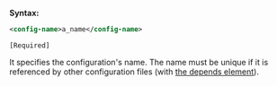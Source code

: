 **Syntax:**

```xml
<config-name>a_name</config-name>
```

`[Required]`

It specifies the configuration's name. The name must be unique if it is
referenced by other configuration files (with [the depends element]({{site.baseUrl}}/zk_config_ref/JAR_File's_config.xml/The_depends_Element)).


